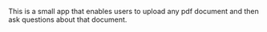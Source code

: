 This is a small app that enables users to upload any pdf document and then ask questions about that document.

